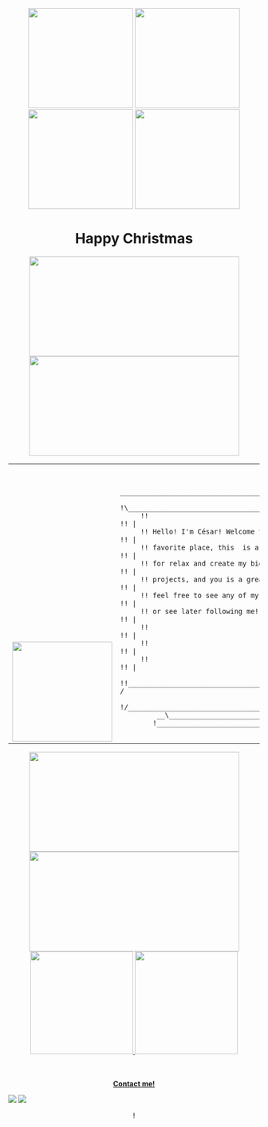 
<div  align="center">
<img width='210.5' height="200" src="https://github.com/cesarzxk/cesarzxk/assets/43748428/0b20c43c-dfe9-4296-bc23-f81db7f67fd7"/>
<img width='210.5' height="200" src="https://github.com/cesarzxk/cesarzxk/assets/43748428/0b20c43c-dfe9-4296-bc23-f81db7f67fd7"/>
<img width='210.5' height="200" src="https://github.com/cesarzxk/cesarzxk/assets/43748428/0b20c43c-dfe9-4296-bc23-f81db7f67fd7"/>
<img width='210.5' height="200" src="https://github.com/cesarzxk/cesarzxk/assets/43748428/0b20c43c-dfe9-4296-bc23-f81db7f67fd7"/>
  <div/>

# Happy Christmas
<div  align="center">
<img width='421' height="200" src="https://user-images.githubusercontent.com/43748428/218722087-667fc525-d2a4-4f55-856a-61a1b0cf7648.gif"/>
<img width='421' height="200" src="https://user-images.githubusercontent.com/43748428/218722087-667fc525-d2a4-4f55-856a-61a1b0cf7648.gif"/>
  <div/>
<table>

  <tr>
   <td valign="bottom" width='373px' align='center' styles="background-color:rgb(0, 0, 0)"> 
    <img width='200px' src='https://user-images.githubusercontent.com/43748428/164916217-4feef82e-aab7-45fe-b543-0399cc9cf8e9.gif'/>
   </td>
   <td width='473px'> 
   <pre><code> 
      ____________________________________________
     !\__________________________________________/!\
     !!                                          !! |
     !! Hello! I&#39;m César! Welcome to my           !! |
     !! favorite place, this  is a place         !! |
     !! for relax and create my biggest          !! |
     !! projects, and you is a great visit,      !! |
     !! feel free to see any of my project&#39;s      !! |
     !! or see later following me!               !! |
     !!                                          !! |
     !!                                          !! |
     !!                                          !! |
     !!__________________________________________!! /
     !/__________________________________________\!/
         __\____________________________/__/!_
        !__________________________________!/    
     </code></pre>
   </td>
  </tr>
</table>

<div  align="center">
<img width='421' height="200" src="https://user-images.githubusercontent.com/43748428/218726330-64f37053-7221-44eb-a788-1f5930c1f5df.gif"/>
<img width='421' height="200" src="https://user-images.githubusercontent.com/43748428/218726330-64f37053-7221-44eb-a788-1f5930c1f5df.gif"/>
  <div/>


 <div  align="center">
  <a href="https://github.com/cesarzxk">
  <img height="206em" src="https://github-readme-stats.vercel.app/api?username=cesarzxk&show_icons=true&include_all_commits=true&count_private=true&text_color=ffffff&title_color=ffffff&bg_color=480E0D&border_color=CF9264&icon_color=FFF08C"/>
  <img height="206em" src="https://github-readme-stats.vercel.app/api/top-langs/?username=cesarzxk&layout=compact&langs_count=16&text_color=ffffff&title_color=ffffff&bg_color=480E0D&border_color=CF9264&icon_color=FFF08C"/>
</div>

   
   
<br/><br/>
  <strong>Contact me!</strong>
 <p align="left">
  <a href="https://www.linkedin.com/in/cs-vargas" target="_blank" alt="LinkedIn">
    <img  src="https://img.shields.io/badge/-LinkedIn-blue?style=flat-square&logo=Linkedin&logoColor=white&link=https://www.linkedin.com/in/cs-vargas"></a>  
  <a href="mailto:cesar_vargas@id.uff.br" alt="Email">
    <img src="https://img.shields.io/badge/-Gmail-c14438?style=flat-square&logo=Gmail&logoColor=white&link=mailto:cesar_vargas@id.uff.br"></a>  
  </p>
</p>

</p>!


